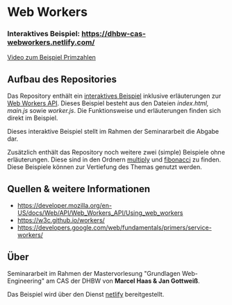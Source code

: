 # Web Workers

### **Interaktives Beispiel: https://dhbw-cas-webworkers.netlify.com/**

[Video zum Beispiel Primzahlen](https://youtu.be/16P0GW8L6l8)

## Aufbau des Repositories

Das Repository enthält ein [interaktives Beispiel](https://dhbw-cas-webworkers.netlify.com/) inklusive erläuterungen zur [Web Workers API](https://developer.mozilla.org/en-US/docs/Web/API/Web_Workers_API). Dieses Beispiel besteht aus den Dateien *index.html, main.js* sowie *worker.js*. Die Funktionsweise und erläuterungen finden sich direkt im Beispiel. 

Dieses interaktive Beispiel stellt im Rahmen der Seminararbeit die Abgabe dar. 

Zusätzlich enthält das Repository noch weitere zwei (simple) Beispiele ohne erläuterungen. Diese sind in den Ordnern [multiply](https://dhbw-cas-webworkers.netlify.com/multiply/) und [fibonacci](https://dhbw-cas-webworkers.netlify.com/fibonacci/) zu finden. Diese Beispiele können zur Vertiefung des Themas genutzt werden. 

## Quellen & weitere Informationen

- https://developer.mozilla.org/en-US/docs/Web/API/Web_Workers_API/Using_web_workers
- https://w3c.github.io/workers/
- https://developers.google.com/web/fundamentals/primers/service-workers/

## Über

Seminararbeit im Rahmen der Mastervorlesung "Grundlagen Web-Engineering" am CAS der DHBW von **Marcel Haas & Jan Gottweiß**.

Das Beispiel wird über den Dienst [netlify](https://www.netlify.com/) bereitgestellt. 

